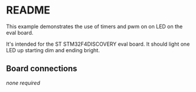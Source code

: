 # README

This example demonstrates the use of timers and pwm on on LED on the eval board.

It's intended for the ST STM32F4DISCOVERY eval board. It should light one LED up starting dim and ending bright.

## Board connections

*none required*
